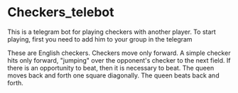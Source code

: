 # Checkers_telebot
This is a telegram bot for playing checkers with another player. To start playing, first you need to add him to your group in the telegram

These are English checkers. Checkers move only forward.  A simple checker hits only forward, "jumping" over the opponent's checker to the next field. If there is an opportunity to beat, then it is necessary to beat. The queen moves back and forth one square diagonally. The queen beats back and forth.

